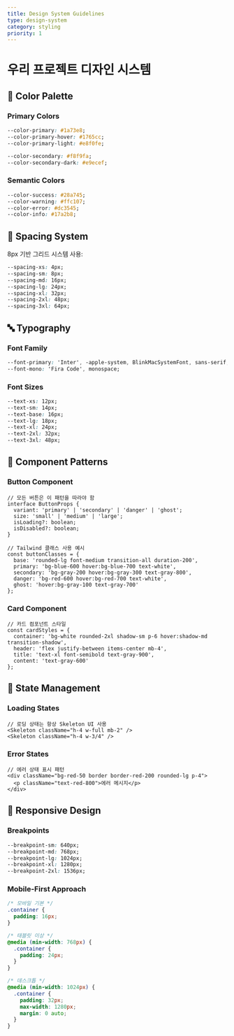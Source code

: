 ```yaml
---
title: Design System Guidelines
type: design-system
category: styling
priority: 1
---
```


# 우리 프로젝트 디자인 시스템

## 🎨 Color Palette

### Primary Colors
```css
--color-primary: #1a73e8;
--color-primary-hover: #1765cc;
--color-primary-light: #e8f0fe;

--color-secondary: #f8f9fa;
--color-secondary-dark: #e9ecef;
```

### Semantic Colors
```css
--color-success: #28a745;
--color-warning: #ffc107;
--color-error: #dc3545;
--color-info: #17a2b8;
```

## 📐 Spacing System

8px 기반 그리드 시스템 사용:
```css
--spacing-xs: 4px;
--spacing-sm: 8px;
--spacing-md: 16px;
--spacing-lg: 24px;
--spacing-xl: 32px;
--spacing-2xl: 48px;
--spacing-3xl: 64px;
```

## 🔤 Typography

### Font Family
```css
--font-primary: 'Inter', -apple-system, BlinkMacSystemFont, sans-serif;
--font-mono: 'Fira Code', monospace;
```

### Font Sizes
```css
--text-xs: 12px;
--text-sm: 14px;
--text-base: 16px;
--text-lg: 18px;
--text-xl: 24px;
--text-2xl: 32px;
--text-3xl: 48px;
```

## 🧩 Component Patterns

### Button Component
```tsx
// 모든 버튼은 이 패턴을 따라야 함
interface ButtonProps {
  variant: 'primary' | 'secondary' | 'danger' | 'ghost';
  size: 'small' | 'medium' | 'large';
  isLoading?: boolean;
  isDisabled?: boolean;
}

// Tailwind 클래스 사용 예시
const buttonClasses = {
  base: 'rounded-lg font-medium transition-all duration-200',
  primary: 'bg-blue-600 hover:bg-blue-700 text-white',
  secondary: 'bg-gray-200 hover:bg-gray-300 text-gray-800',
  danger: 'bg-red-600 hover:bg-red-700 text-white',
  ghost: 'hover:bg-gray-100 text-gray-700'
};
```

### Card Component
```tsx
// 카드 컴포넌트 스타일
const cardStyles = {
  container: 'bg-white rounded-2xl shadow-sm p-6 hover:shadow-md transition-shadow',
  header: 'flex justify-between items-center mb-4',
  title: 'text-xl font-semibold text-gray-900',
  content: 'text-gray-600'
};
```

## 🔄 State Management

### Loading States
```tsx
// 로딩 상태는 항상 Skeleton UI 사용
<Skeleton className="h-4 w-full mb-2" />
<Skeleton className="h-4 w-3/4" />
```

### Error States
```tsx
// 에러 상태 표시 패턴
<div className="bg-red-50 border border-red-200 rounded-lg p-4">
  <p className="text-red-800">에러 메시지</p>
</div>
```

## 📱 Responsive Design

### Breakpoints
```css
--breakpoint-sm: 640px;
--breakpoint-md: 768px;
--breakpoint-lg: 1024px;
--breakpoint-xl: 1280px;
--breakpoint-2xl: 1536px;
```

### Mobile-First Approach
```css
/* 모바일 기본 */
.container {
  padding: 16px;
}

/* 태블릿 이상 */
@media (min-width: 768px) {
  .container {
    padding: 24px;
  }
}

/* 데스크톱 */
@media (min-width: 1024px) {
  .container {
    padding: 32px;
    max-width: 1280px;
    margin: 0 auto;
  }
}
```